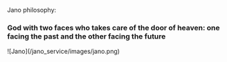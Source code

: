 Jano philosophy:
<h3>God with two faces who takes care of the door of heaven: one facing the past and the other facing the future</h3>
![Jano](/jano_service/images/jano.png)